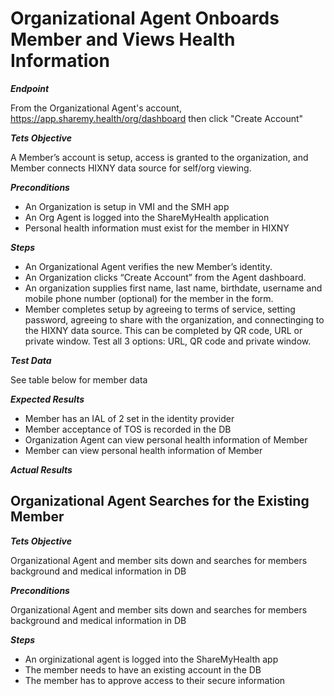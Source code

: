 Organizational Agent Onboards Member and Views Health Information
=================================================================



**_Endpoint_**

From the Organizational Agent's account, https://app.sharemy.health/org/dashboard  then click "Create Account"



**_Tets Objective_**

A Member’s account is setup, access is granted to the organization, and Member connects HIXNY data source for self/org viewing.

**_Preconditions_**

* An Organization is setup in VMI and the SMH app
* An Org Agent is logged into the ShareMyHealth application
* Personal health information must exist for the member in HIXNY

**_Steps_**

* An Organizational Agent verifies the new Member’s identity.
* An Organization clicks “Create Account” from the Agent dashboard.
* An organization supplies first name, last name, birthdate, username and mobile phone number (optional) for the member in the form.
* Member completes setup by agreeing to terms of service, setting password, agreeing to share with the organization, and connectinging to the HIXNY data source. This can be completed by QR code, URL or private window. Test all 3 options: URL, QR code and private window.

**_Test Data_**

See table below for member data

**_Expected Results_**

* Member has an IAL of 2 set in the identity provider
* Member acceptance of TOS is recorded in the DB
* Organization Agent can view personal health information of Member
* Member can view personal health information of Member

**_Actual Results_**

## **Organizational Agent Searches for the Existing Member**

**_Tets Objective_**

Organizational Agent and member sits down and searches for members background and medical information in DB

**_Preconditions_**

Organizational Agent and member sits down and searches for members background and medical information in DB

**_Steps_**

* An orginizational agent is logged into the ShareMyHealth app
* The member needs to have an existing account in the DB
* The member has to approve access to their secure information
